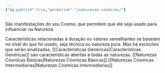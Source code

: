 ```yaml
---
{"dg-publish":true,"permalink":"/naturezas-cosmicas/"}
---
```


São manifestações do seu Cosmo, que permitem que ele seja usado para influenciar na Natureza.

Características relacionadas à duração ou valores semelhantes se baseiam no nível do que foi usado, seja técnica ou natureza pura. Mas há exceções que serão sinalizadas.
[[Características Genéricas\|Características Genéricas]] são características abertas a todas as naturezas.
[[Naturezas Cósmicas Básicas\|Naturezas Cósmicas Básicas]]
[[Naturezas Cósmicas Intermediarias\|Naturezas Cósmicas Intermediarias]]

<script src="https://giscus.app/client.js"
        data-repo="Pl1z3r/suvantagi-wiki"
        data-repo-id="R_kgDONYZixw"
        data-category="Wiki Comments"
        data-category-id="DIC_kwDONYZix84Ck34K"
        data-mapping="pathname"
        data-strict="1"
        data-reactions-enabled="1"
        data-emit-metadata="0"
        data-input-position="top"
        data-theme="preferred_color_scheme"
        data-lang="pt"
        data-loading="lazy"
        crossorigin="anonymous"
        async>
</script>
